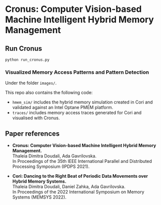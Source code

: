 # Cronus: Computer Vision-based Machine Intelligent Hybrid Memory Management

## Run Cronus
```
python run_cronus.py
```
### Visualized Memory Access Patterns and Pattern Detection
Under the folder `images/`.

This repo also contains the following code:
- `hmem_sim/` includes the hybrid memory simulation created in Cori and validated against an Intel Optane PMEM platform.
- `traces/` includes memory access traces generated for Cori and visualised with Cronus.


## Paper references

- <b>Cronus: Computer Vision-based Machine Intelligent Hybrid Memory Management.</b><br/>
Thaleia Dimitra Doudali, Ada Gavrilovska. <br/>
In Proceedings of the 35th IEEE International Parallel and Distributed Processing Symposium (IPDPS 2021).

- <b>Cori: Dancing to the Right Beat of Periodic Data Movements over Hybrid Memory Systems.</b><br/>
Thaleia Dimitra Doudali, Daniel Zahka, Ada Gavrilovska. <br/>
In Proceedings of the 2022 International Symposium on Memory Systems (MEMSYS 2022).
